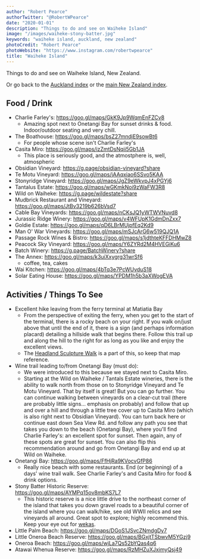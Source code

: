 ```yaml
---
author: "Robert Pearce"
authorTwitter: "@RobertWPearce"
date: "2020-01-01"
description: "Things to do and see on Waiheke Island"
image: "/images/waiheke-stony-batter.jpg"
keywords: "waiheke island, auckland, new zealand"
photoCredit: "Robert Pearce"
photoWebsite: "https://www.instagram.com/robertwpearce"
title: "Waiheke Island"
---
```


Things to do and see on Waiheke Island, New Zealand.

Or go back to the [Auckland index](/new-zealand/auckland/index.html) or the
[main New Zealand index](/new-zealand/index.html).

## Food / Drink
* Charlie Farley's: https://goo.gl/maps/GkK9Jp9WqmEnFZCv8
  * Amazing spot next to Onetangi Bay for sunset drinks & food. Indoor/outdoor
  seating and very chill.
* The Boathouse: https://goo.gl/maps/bsZ27mndjE9sowBt6
  * For people whose scene isn't Charlie Farley's
* Casita Miro: https://goo.gl/maps/izZmtDsNqii5Gb1JA
  * This place is seriously good, and the atmostphere is, well, atmospheric
* Obsidian Vineyard: https://g.page/obsidian-vineyard?share
* Te Motu Vineyard: https://goo.gl/maps/jAAqxiao6SSvo5KAA
* Stonyridge Vineyard: https://goo.gl/maps/JgZ9eWkvpJ4xPGYj6
* Tantalus Estate: https://goo.gl/maps/wGKmkNoi9zWaFW3R8
* Wild on Waiheke: https://g.page/wildestate?share
* Mudbrick Restaurant and Vineyard: https://goo.gl/maps/JtBv3219b626bVsd7
* Cable Bay Vineyards: https://goo.gl/maps/nCKsJQ1yWTWVNuvd8
* Jurassic Ridge Winery: https://goo.gl/maps/v4WFUpK1GdmDnZxx7
* Goldie Estate: https://goo.gl/maps/qD6LBrMUjpfEq2Kd9
* Man O' War Vineyards: https://goo.gl/maps/mSJcArG6w519QJQ1A
* Passage Rock Wines & Bistro: https://goo.gl/maps/s1jdthteKFFDHMwZ8
* Peacock Sky Vineyard: https://goo.gl/maps/Y6ZYRd2M4HVEGiKu6
* Batch Winery: https://g.page/BatchWinery?share
* The Annex: https://goo.gl/maps/k3uiXxygrg31wrSf6
  * coffee, tea, cakes
* Wai Kitchen: https://goo.gl/maps/4bTq3e7PcWUvduS18
* Solar Eating House: https://goo.gl/maps/YPDM1h5b3aXWogEVA

## Activities / Things To See
* Excellent hike leaving from the ferry terminal at Matiatia Bay
  * From the perspective of exiting the ferry, when you get to the start of the
  terminal, there is a rocky beach on your right. If you walk on/just above that
  until the end of it, there is a sign (and perhaps information placard)
  detailing a hillside walk that begins there. Follow this trail up and along
  the hill to the right for as long as you like and enjoy the excellent views.
  * The [Headland Sculpture Walk](https://goo.gl/maps/Rychd3gcacvaoqraA) is a
  part of this, so keep that map reference.
* Wine trail leading to/from Onetangi Bay (must do):
  * We were introduced to this because we stayed next to Casita Miro.
  * Starting at the Wild on Waiheke / Tantals Estate wineries, there is the
  ability to walk north from those on to Stonyridge Vineyard and Te Motu
  Vineyard. That by itself is great! But you can go further. You can continue
  walking between vineyards on a clear-cut trail (there are probably little
  signs... emphasis on probably) and follow that up and over a hill and through
  a little tree cover up to Casita Miro (which is also right next to Obsidian
  Vineyard). You can turn back here or continue east down Sea View Rd. and
  follow any path you see that takes you down to the beach (Onetangi Bay), where
  you'll find Charlie Farley's: an excellent spot for sunset. Then again, any of
  these spots are great for sunset. You can also flip this recommendation around
  and go from Onetangi Bay and end up at Wild on Waiheke.
* Onetangi Bay: https://goo.gl/maps/FfHjRa9KVocvGfP86
  * Really nice beach with some restaurants. End (or beginning) of a days' wine
  trail walk. See Charlie Farley's and Casita Miro for food & drink options.
* Stony Batter Historic Reserve: https://goo.gl/maps/AYMPq15ov8mbKS7L7
  * This historic reserve is a nice little drive to the northeast corner of the
  island that takes you down gravel roads to a beautiful corner of the island
  where you can walk/hike, see old WWII relics and see vineyards all around.
  Great spot to explore; highly recommend this. Keep your eye out for [wekas](
  https://en.wikipedia.org/wiki/Weka).
* Little Palm Beach: https://goo.gl/maps/DGoS1JSvcZNmdgDy7
* Little Oneroa Beach Reserve: https://goo.gl/maps/BGxjtTSbwvM5YGzj9
* Oneroa Beach: https://goo.gl/maps/wjLa7Qs52bYQas4q6
* Atawai Whenua Reserve: https://goo.gl/maps/RzMHZuXJximyQsj49
